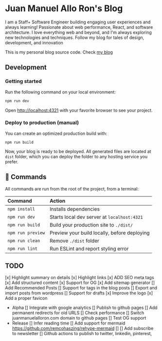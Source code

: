 # Juan Manuel Allo Ron's Blog

I am a Staff+ Software Engineer building engaging user experiences and always learning! Passionate about web performance, React, and software architecture. I love everything web and beyond, and I'm always exploring new technologies and techniques. Follow my blog for tales of design, development, and innovation

This is my personal blog source code. Check [my blog](https://juanmanuelalloron.com/)

## Development

### Getting started

Run the following command on your local environment:

``` bash
npm run dev
```

Open [http://localhost:4321](http://localhost:4321) with your favorite browser
to see your project.

### Deploy to production (manual)

You can create an optimized production build with:

```shell
npm run build
```

Now, your blog is ready to be deployed. All generated files are located at
`dist` folder, which you can deploy the folder to any hosting service you
prefer.

## 🧞 Commands

All commands are run from the root of the project, from a terminal:

| Command           | Action                                       |
|:----------------  |:-------------------------------------------- |
| `npm install`     | Installs dependencies                        |
| `npm run dev`     | Starts local dev server at `localhost:4321`  |
| `npm run build`   | Build your production site to `./dist/`      |
| `npm run preview` | Preview your build locally, before deploying |
| `npm run clean`   | Remove `./dist` folder                       |
| `npm run lint`    | Run ESLint and report styling error          |

## TODO

[x] Highlight summary on details 
[x] Highlight links
[x] ADD SEO meta tags
[x] Add structured content
[x] Support for OG
[x] Add sitemap generator
[] Add Recommended Posts
[] Support for tags in the blog posts
[] Export and import posts from wordpress
[] Support for drafts
[x] Improve the logo 
[x] Add a proper favicon
- Alpha
[] Integrate with google analytics
[] Publish to github pages
[] Add permanent redirects for old URLS
[] Check performance
[] Switch juanmanuelalloron.com domain to github pages
[] Test OG support
- Release
[] Infer reading time
[] Add support for mermaid https://github.com/remcohaszing/rehype-mermaid
[] 
[] Add subscribe to newsletter
[] Github actions to publish to twitter, linkedin, pinterest, 

